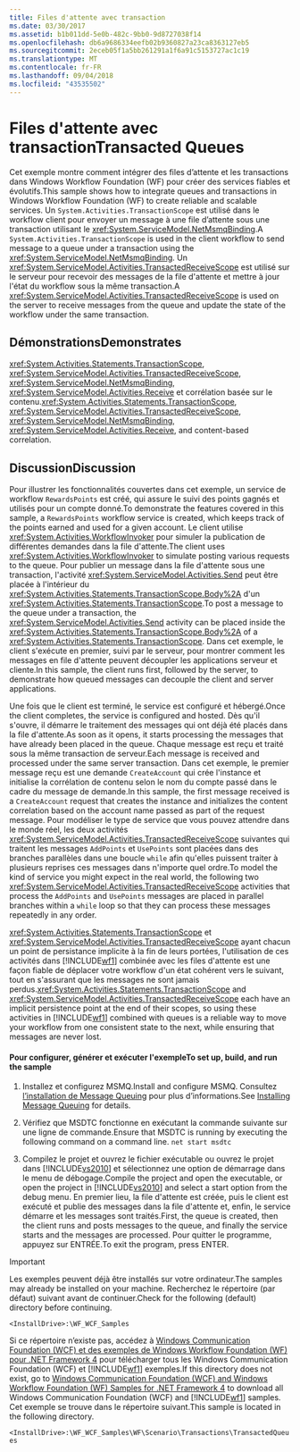 ```yaml
---
title: Files d'attente avec transaction
ms.date: 03/30/2017
ms.assetid: b1b011dd-5e0b-482c-9bb0-9d8727038f14
ms.openlocfilehash: db6a9686334eefb02b9360827a23ca8363127eb5
ms.sourcegitcommit: 2eceb05f1a5bb261291a1f6a91c5153727ac1c19
ms.translationtype: MT
ms.contentlocale: fr-FR
ms.lasthandoff: 09/04/2018
ms.locfileid: "43535502"
---
```

# <a name="transacted-queues"></a><span data-ttu-id="23577-102">Files d'attente avec transaction</span><span class="sxs-lookup"><span data-stu-id="23577-102">Transacted Queues</span></span>
<span data-ttu-id="23577-103">Cet exemple montre comment intégrer des files d’attente et les transactions dans Windows Workflow Foundation (WF) pour créer des services fiables et évolutifs.</span><span class="sxs-lookup"><span data-stu-id="23577-103">This sample shows how to integrate queues and transactions in Windows Workflow Foundation (WF) to create reliable and scalable services.</span></span> <span data-ttu-id="23577-104">Un <!--zz <xref:System.Activities.TransactionScope>--> `System.Activities.TransactionScope` est utilisé dans le workflow client pour envoyer un message à une file d’attente sous une transaction utilisant le <xref:System.ServiceModel.NetMsmqBinding>.</span><span class="sxs-lookup"><span data-stu-id="23577-104">A <!--zz <xref:System.Activities.TransactionScope>--> `System.Activities.TransactionScope` is used in the client workflow to send message to a queue under a transaction using the <xref:System.ServiceModel.NetMsmqBinding>.</span></span> <span data-ttu-id="23577-105">Un <xref:System.ServiceModel.Activities.TransactedReceiveScope> est utilisé sur le serveur pour recevoir des messages de la file d'attente et mettre à jour l'état du workflow sous la même transaction.</span><span class="sxs-lookup"><span data-stu-id="23577-105">A <xref:System.ServiceModel.Activities.TransactedReceiveScope> is used on the server to receive messages from the queue and update the state of the workflow under the same transaction.</span></span>  
  
## <a name="demonstrates"></a><span data-ttu-id="23577-106">Démonstrations</span><span class="sxs-lookup"><span data-stu-id="23577-106">Demonstrates</span></span>  
 <span data-ttu-id="23577-107"><xref:System.Activities.Statements.TransactionScope>, <xref:System.ServiceModel.Activities.TransactedReceiveScope>, <xref:System.ServiceModel.NetMsmqBinding>, <xref:System.ServiceModel.Activities.Receive> et corrélation basée sur le contenu.</span><span class="sxs-lookup"><span data-stu-id="23577-107"><xref:System.Activities.Statements.TransactionScope>, <xref:System.ServiceModel.Activities.TransactedReceiveScope>, <xref:System.ServiceModel.NetMsmqBinding>, <xref:System.ServiceModel.Activities.Receive>, and content-based correlation.</span></span>  
  
## <a name="discussion"></a><span data-ttu-id="23577-108">Discussion</span><span class="sxs-lookup"><span data-stu-id="23577-108">Discussion</span></span>  
 <span data-ttu-id="23577-109">Pour illustrer les fonctionnalités couvertes dans cet exemple, un service de workflow `RewardsPoints` est créé, qui assure le suivi des points gagnés et utilisés pour un compte donné.</span><span class="sxs-lookup"><span data-stu-id="23577-109">To demonstrate the features covered in this sample, a `RewardsPoints` workflow service is created, which keeps track of the points earned and used for a given account.</span></span> <span data-ttu-id="23577-110">Le client utilise <xref:System.Activities.WorkflowInvoker> pour simuler la publication de différentes demandes dans la file d'attente.</span><span class="sxs-lookup"><span data-stu-id="23577-110">The client uses <xref:System.Activities.WorkflowInvoker> to simulate posting various requests to the queue.</span></span> <span data-ttu-id="23577-111">Pour publier un message dans la file d'attente sous une transaction, l'activité <xref:System.ServiceModel.Activities.Send> peut être placée à l'intérieur du <xref:System.Activities.Statements.TransactionScope.Body%2A> d'un <xref:System.Activities.Statements.TransactionScope>.</span><span class="sxs-lookup"><span data-stu-id="23577-111">To post a message to the queue under a transaction, the <xref:System.ServiceModel.Activities.Send> activity can be placed inside the <xref:System.Activities.Statements.TransactionScope.Body%2A> of a <xref:System.Activities.Statements.TransactionScope>.</span></span> <span data-ttu-id="23577-112">Dans cet exemple, le client s'exécute en premier, suivi par le serveur, pour montrer comment les messages en file d'attente peuvent découpler les applications serveur et cliente.</span><span class="sxs-lookup"><span data-stu-id="23577-112">In this sample, the client runs first, followed by the server, to demonstrate how queued messages can decouple the client and server applications.</span></span>  
  
 <span data-ttu-id="23577-113">Une fois que le client est terminé, le service est configuré et hébergé.</span><span class="sxs-lookup"><span data-stu-id="23577-113">Once the client completes, the service is configured and hosted.</span></span> <span data-ttu-id="23577-114">Dès qu'il s'ouvre, il démarre le traitement des messages qui ont déjà été placés dans la file d'attente.</span><span class="sxs-lookup"><span data-stu-id="23577-114">As soon as it opens, it starts processing the messages that have already been placed in the queue.</span></span> <span data-ttu-id="23577-115">Chaque message est reçu et traité sous la même transaction de serveur.</span><span class="sxs-lookup"><span data-stu-id="23577-115">Each message is received and processed under the same server transaction.</span></span> <span data-ttu-id="23577-116">Dans cet exemple, le premier message reçu est une demande `CreateAccount` qui crée l'instance et initialise la corrélation de contenu selon le nom du compte passé dans le cadre du message de demande.</span><span class="sxs-lookup"><span data-stu-id="23577-116">In this sample, the first message received is a `CreateAccount` request that creates the instance and initializes the content correlation based on the account name passed as part of the request message.</span></span> <span data-ttu-id="23577-117">Pour modéliser le type de service que vous pouvez attendre dans le monde réel, les deux activités <xref:System.ServiceModel.Activities.TransactedReceiveScope> suivantes qui traitent les messages `AddPoints` et `UsePoints` sont placées dans des branches parallèles dans une boucle `while` afin qu'elles puissent traiter à plusieurs reprises ces messages dans n'importe quel ordre.</span><span class="sxs-lookup"><span data-stu-id="23577-117">To model the kind of service you might expect in the real world, the following two <xref:System.ServiceModel.Activities.TransactedReceiveScope> activities that process the `AddPoints` and `UsePoints` messages are placed in parallel branches within a `while` loop so that they can process these messages repeatedly in any order.</span></span>  
  
 <span data-ttu-id="23577-118"><xref:System.Activities.Statements.TransactionScope> et <xref:System.ServiceModel.Activities.TransactedReceiveScope> ayant chacun un point de persistance implicite à la fin de leurs portées, l'utilisation de ces activités dans [!INCLUDE[wf1](../../../../includes/wf1-md.md)] combinée avec les files d'attente est une façon fiable de déplacer votre workflow d'un état cohérent vers le suivant, tout en s'assurant que les messages ne sont jamais perdus.</span><span class="sxs-lookup"><span data-stu-id="23577-118"><xref:System.Activities.Statements.TransactionScope> and <xref:System.ServiceModel.Activities.TransactedReceiveScope> each have an implicit persistence point at the end of their scopes, so using these activities in [!INCLUDE[wf1](../../../../includes/wf1-md.md)] combined with queues is a reliable way to move your workflow from one consistent state to the next, while ensuring that messages are never lost.</span></span>  
  
#### <a name="to-set-up-build-and-run-the-sample"></a><span data-ttu-id="23577-119">Pour configurer, générer et exécuter l'exemple</span><span class="sxs-lookup"><span data-stu-id="23577-119">To set up, build, and run the sample</span></span>  
  
1.  <span data-ttu-id="23577-120">Installez et configurez MSMQ.</span><span class="sxs-lookup"><span data-stu-id="23577-120">Install and configure MSMQ.</span></span> <span data-ttu-id="23577-121">Consultez [l’installation de Message Queuing](https://go.microsoft.com/fwlink/?LinkId=178526) pour plus d’informations.</span><span class="sxs-lookup"><span data-stu-id="23577-121">See [Installing Message Queuing](https://go.microsoft.com/fwlink/?LinkId=178526) for details.</span></span>  
  
2.  <span data-ttu-id="23577-122">Vérifiez que MSDTC fonctionne en exécutant la commande suivante sur une ligne de commande.</span><span class="sxs-lookup"><span data-stu-id="23577-122">Ensure that MSDTC is running by executing the following command on a command line.</span></span> `net start msdtc`  
  
3.  <span data-ttu-id="23577-123">Compilez le projet et ouvrez le fichier exécutable ou ouvrez le projet dans [!INCLUDE[vs2010](../../../../includes/vs2010-md.md)] et sélectionnez une option de démarrage dans le menu de débogage.</span><span class="sxs-lookup"><span data-stu-id="23577-123">Compile the project and open the executable, or open the project in [!INCLUDE[vs2010](../../../../includes/vs2010-md.md)] and select a start option from the debug menu.</span></span> <span data-ttu-id="23577-124">En premier lieu, la file d'attente est créée, puis le client est exécuté et publie des messages dans la file d'attente et, enfin, le service démarre et les messages sont traités.</span><span class="sxs-lookup"><span data-stu-id="23577-124">First, the queue is created, then the client runs and posts messages to the queue, and finally the service starts and the messages are processed.</span></span> <span data-ttu-id="23577-125">Pour quitter le programme, appuyez sur ENTRÉE.</span><span class="sxs-lookup"><span data-stu-id="23577-125">To exit the program, press ENTER.</span></span>  
  
> [!IMPORTANT]
>  <span data-ttu-id="23577-126">Les exemples peuvent déjà être installés sur votre ordinateur.</span><span class="sxs-lookup"><span data-stu-id="23577-126">The samples may already be installed on your machine.</span></span> <span data-ttu-id="23577-127">Recherchez le répertoire (par défaut) suivant avant de continuer.</span><span class="sxs-lookup"><span data-stu-id="23577-127">Check for the following (default) directory before continuing.</span></span>  
>   
>  `<InstallDrive>:\WF_WCF_Samples`  
>   
>  <span data-ttu-id="23577-128">Si ce répertoire n’existe pas, accédez à [Windows Communication Foundation (WCF) et des exemples de Windows Workflow Foundation (WF) pour .NET Framework 4](https://go.microsoft.com/fwlink/?LinkId=150780) pour télécharger tous les Windows Communication Foundation (WCF) et [!INCLUDE[wf1](../../../../includes/wf1-md.md)] exemples.</span><span class="sxs-lookup"><span data-stu-id="23577-128">If this directory does not exist, go to [Windows Communication Foundation (WCF) and Windows Workflow Foundation (WF) Samples for .NET Framework 4](https://go.microsoft.com/fwlink/?LinkId=150780) to download all Windows Communication Foundation (WCF) and [!INCLUDE[wf1](../../../../includes/wf1-md.md)] samples.</span></span> <span data-ttu-id="23577-129">Cet exemple se trouve dans le répertoire suivant.</span><span class="sxs-lookup"><span data-stu-id="23577-129">This sample is located in the following directory.</span></span>  
>   
>  `<InstallDrive>:\WF_WCF_Samples\WF\Scenario\Transactions\TransactedQueues`
